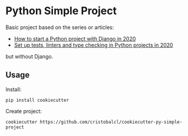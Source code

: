 Python Simple Project
=====================

Basic project based on the series or articles:

* [How to start a Python project with Django in 2020](https://medium.com/@cristobalcl/how-to-start-a-python-project-with-django-in-2020-803122721b23?sk=f8989aec603e1e8d40ffc3d3dd7e4b50)
* [Set up tests, linters and type checking in Python projects in 2020](https://medium.com/@cristobalcl/set-up-tests-linters-and-type-checking-in-python-projects-in-2020-9cc1b1e2750d)

but without Django.

Usage
-----

Install:

```
pip install cookiecutter
```

Create project:

```
cookiecutter https://github.com/cristobalcl/cookiecutter-py-simple-project
```
